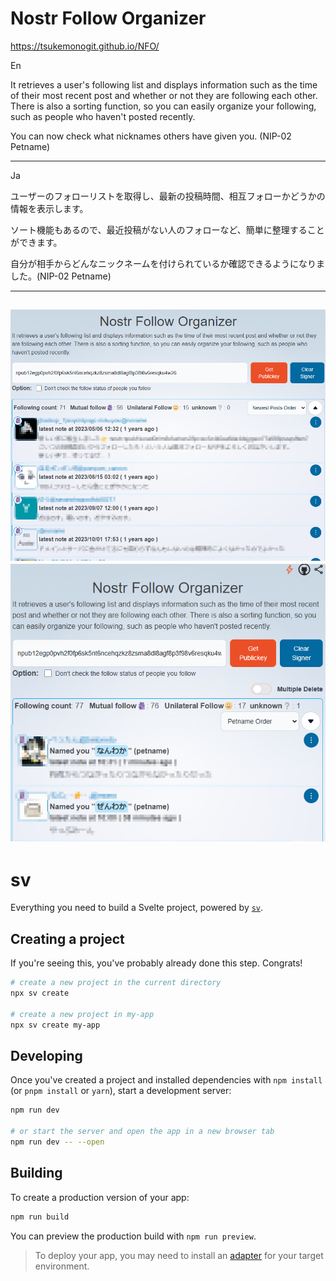 # Nostr Follow Organizer
https://tsukemonogit.github.io/NFO/

En

It retrieves a user's following list and displays information such as the time of their most recent post and whether or not they are following each other. There is also a sorting function, so you can easily organize your following, such as people who haven't posted recently.



You can now check what nicknames others have given you. (NIP-02 Petname)

---
Ja

ユーザーのフォローリストを取得し、最新の投稿時間、相互フォローかどうかの情報を表示します。 

ソート機能もあるので、最近投稿がない人のフォローなど、簡単に整理することができます。

自分が相手からどんなニックネームを付けられているか確認できるようになりました。(NIP-02 Petname)

------
![screenshot](./images/screenshot.png)
![screenshot](./images/screenshot2.png)
------
# sv

Everything you need to build a Svelte project, powered by [`sv`](https://github.com/sveltejs/cli).

## Creating a project

If you're seeing this, you've probably already done this step. Congrats!

```bash
# create a new project in the current directory
npx sv create

# create a new project in my-app
npx sv create my-app
```

## Developing

Once you've created a project and installed dependencies with `npm install` (or `pnpm install` or `yarn`), start a development server:

```bash
npm run dev

# or start the server and open the app in a new browser tab
npm run dev -- --open
```

## Building

To create a production version of your app:

```bash
npm run build
```

You can preview the production build with `npm run preview`.

> To deploy your app, you may need to install an [adapter](https://svelte.dev/docs/kit/adapters) for your target environment.
